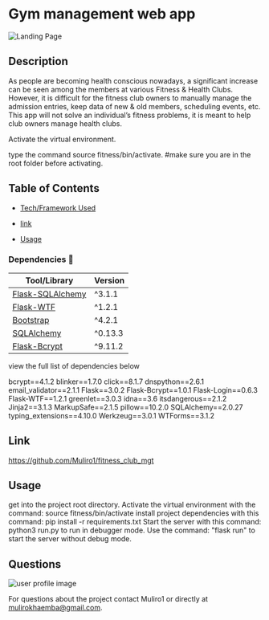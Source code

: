 
# Gym management web app

![Landing Page](https://muliro1.github.io)

## Description
As people are becoming health conscious nowadays, a significant increase can be seen among the members at various Fitness & Health Clubs. However, it is difficult for the fitness club owners to manually manage the admission entries, keep data of new & old members, scheduling events, etc. 
This app will not solve an individual’s fitness problems, it is meant to help club owners manage health clubs.

Activate the virtual environment.

type the command source fitness/bin/activate.  #make sure you are in the root folder before activating.


## Table of Contents

* [Tech/Framework Used](#TechUsed)

* [link](#Link)

* [Usage](#usage) 

### Dependencies :couple:
| Tool/Library                                                                       | Version |
| ---------------------------------------------------------------------------------- | ------- |
| [Flask-SQLAlchemy](https://flask-sqlalchemy.palletsprojects.com/en/2.x/config/)    | ^3.1.1  |
| [Flask-WTF](https://flask-wtf.readthedocs.io/en/1.2.x/)                            | ^1.2.1 |
| [Bootstrap](https://getbootstrap.com/)                                             | ^4.2.1  |
| [SQLAlchemy](https://www.sqlalchemy.org/)                                          | ^0.13.3 |
| [Flask-Bcrypt](https://flask-bcrypt.readthedocs.io/en/1.0.1/)                      | ^9.11.2 |
view the full list of dependencies below

bcrypt==4.1.2
blinker==1.7.0
click==8.1.7
dnspython==2.6.1
email_validator==2.1.1
Flask==3.0.2
Flask-Bcrypt==1.0.1
Flask-Login==0.6.3
Flask-WTF==1.2.1
greenlet==3.0.3
idna==3.6
itsdangerous==2.1.2
Jinja2==3.1.3
MarkupSafe==2.1.5
pillow==10.2.0
SQLAlchemy==2.0.27
typing_extensions==4.10.0
Werkzeug==3.0.1
WTForms==3.1.2

## Link
https://github.com/Muliro1/fitness_club_mgt

## Usage
get into the project root directory.
Activate the virtual environment with the command: source fitness/bin/activate
install project dependencies with this command: pip install -r requirements.txt
Start the server with this command: python3 run.py to run in debugger mode.
Use the command: "flask run" to start the server without debug mode. 

## Questions
![user profile image](https://avatars.githubusercontent.com/u/22881664?v=4)

For questions about the project contact Muliro1 or directly at mulirokhaemba@gmail.com.



